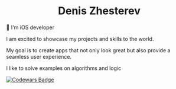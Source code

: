 
<h1 align="center">Denis Zhesterev</h1>
🚀  I'm iOS developer 
<p> I am excited to showcase my projects and skills to the world.</p>
<p> My goal is to create apps that not only look great but also provide a seamless user experience. <p>
  I like to solve examples on algorithms and logic
  
[![Codewars Badge](https://www.codewars.com/users/dezhest/badges/small)](https://www.codewars.com/users/dezhest)

<!--
**dezhest/dezhest** is a ✨ _special_ ✨ repository because its `README.md` (this file) appears on your GitHub profile.

